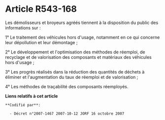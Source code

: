 # Article R543-168

Les démolisseurs et broyeurs agréés tiennent à la disposition du public des informations sur :

1° Le traitement des véhicules hors d'usage, notamment en ce qui concerne leur dépollution et leur démontage ;

2° Le développement et l'optimisation des méthodes de réemploi, de recyclage et de valorisation des composants et matériaux
des véhicules hors d'usage ;

3° Les progrès réalisés dans la réduction des quantités de déchets à éliminer et l'augmentation du taux de réemploi et de
valorisation ;

4° Les méthodes de traçabilité des composants réemployés.

**Liens relatifs à cet article**

	**Codifié par**:

	  - Décret n°2007-1467 2007-10-12 JORF 16 octobre 2007
